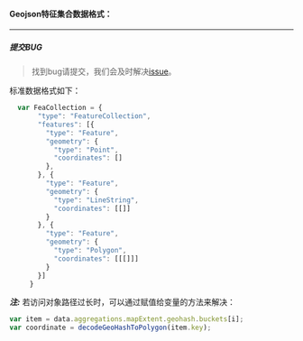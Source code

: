 #### Geojson特征集合数据格式：
------

##### 提交BUG
> 找到bug请提交，我们会及时解决[issue](https://github.com/ParnDeedlit/WebClient-Leaflet/issues)。

标准数据格式如下：
```javascript
  var FeaCollection = {
       "type": "FeatureCollection",
       "features": [{
         "type": "Feature",
         "geometry": {
           "type": "Point",
           "coordinates": []
         },
       }, {
         "type": "Feature",
         "geometry": {
           "type": "LineString",
           "coordinates": [[]]
         }
       }, {
         "type": "Feature",
         "geometry": {
           "type": "Polygon",
           "coordinates": [[[]]]
         }
       }]
     }
```

***注:*** 若访问对象路径过长时，可以通过赋值给变量的方法来解决：
```javascript
var item = data.aggregations.mapExtent.geohash.buckets[i];
var coordinate = decodeGeoHashToPolygon(item.key);
```

